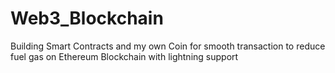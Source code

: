 # Web3_Blockchain
Building Smart Contracts and my own Coin for smooth transaction to reduce fuel gas on Ethereum Blockchain with lightning support
